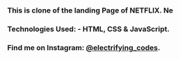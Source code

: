 ### This is clone of the landing Page of NETFLIX. Ne

### Technologies Used: - HTML, CSS & JavaScript.

### Find me on Instagram: [@electrifying_codes][instagram].

[instagram]: https://www.instagram.com/electrifying_codes
